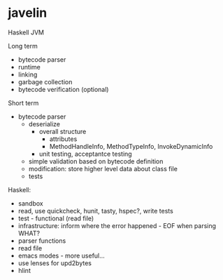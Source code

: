 javelin
=======
Haskell JVM

Long term
* bytecode parser
* runtime
* linking
* garbage collection
* bytecode verification (optional)

Short term
* bytecode parser
  * deserialize
    * overall structure
      * attributes
      * MethodHandleInfo, MethodTypeInfo, InvokeDynamicInfo
    * unit testing, acceptantce testing
  * simple validation based on bytecode definition
  * modification: store higher level data about class file
  * tests
  
Haskell:
* sandbox
* read, use quickcheck, hunit, tasty, hspec?, write tests
* test - functional (read file)
* infrastructure: inform where the error happened - EOF when parsing WHAT?
* parser functions
* read file
* emacs modes - more useful...
* use lenses for upd2bytes
* hlint
